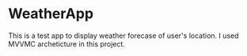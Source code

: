 # WeatherApp

This is a test app to display weather forecase of user's location.
 I used MVVMC archeticture in this project. 
